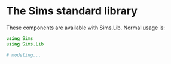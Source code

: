 # The Sims standard library

These components are available with Sims.Lib. Normal usage is:

```julia
using Sims
using Sims.Lib

# modeling...
```

